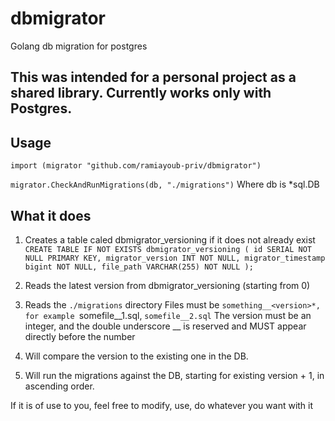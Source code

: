 # dbmigrator
Golang db migration for postgres

## This was intended for a personal project as a shared library. Currently works only with Postgres.

## Usage

`import (migrator "github.com/ramiayoub-priv/dbmigrator")`

`migrator.CheckAndRunMigrations(db, "./migrations")`
Where db is *sql.DB

## What it does

1. Creates a table caled dbmigrator_versioning if it does not already exist
`CREATE TABLE IF NOT EXISTS dbmigrator_versioning
	(
		id SERIAL NOT NULL PRIMARY KEY,
		migrator_version INT NOT NULL,
		migrator_timestamp bigint NOT NULL,
		file_path VARCHAR(255) NOT NULL
	);`
  
2. Reads the latest version from dbmigrator_versioning (starting from 0)
3. Reads the `./migrations` directory
Files must be `something__<version>*, for example `somefile__1.sql, `somefile__2.sql`
The version must be an integer, and the double underscore __ is reserved and MUST appear directly before the number
4. Will compare the version to the existing one in the DB.
5. Will run the migrations against the DB, starting for existing version + 1, in ascending order.

If it is of use to you, feel free to modify, use, do whatever you want with it
